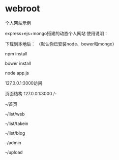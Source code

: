 ﻿# webroot 

个人网站示例

express+ejs+mongo搭建的动态个人网站
使用说明：

下载到本地后：
（默认你已安装node、bower和mongo）


npm install

bower install

node app.js

127.0.0.1:3000访问

页面结构
127.0.0.1:3000
/-

  -/首页

  -/list/web

  -/list/takein

  -/list/blog

  -/admin

  -/upload
